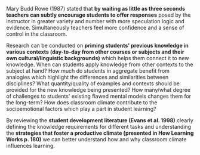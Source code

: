 Mary Budd Rowe (1987) stated that **by waiting as little as three seconds teachers can subtly encourage students to offer responses** posed by the instructor in greater variety and number with more speculation logic and evidence. Simultaneously teachers feel more confidence and a sense of control in the classroom.

Research can be conducted on **priming students' previous knowledge in various contexts (day-to-day from other courses or subjects and their own cultural/linguistic backgrounds)** which helps them connect it to new knowledge. When can students apply knowledge from other contexts to the subject at hand? How much do students in aggregate benefit from analogies which highlight the differences and similarities between disciplines? What quantity/quality of examples and contexts should be provided for the new knowledge being presented? How many/what degree of challenges to students' existing flawed mental models changes them for the long-term? How does classroom climate contribute to the socioemotional factors which play a part in student learning?

By reviewing the **student development literature (Evans et al. 1998)** clearly defining the knowledge requirements for different tasks and understanding the **strategies that foster a productive climate (presented in How Learning Works p. 180)** we can better understand how and why classroom climate influences learning.